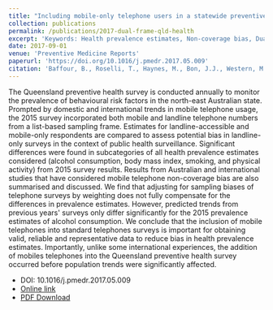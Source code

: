 ```yaml
---
title: "Including mobile-only telephone users in a statewide preventive health survey: Differences in the prevalence of health risk factors and impact on trends"
collection: publications
permalink: /publications/2017-dual-frame-qld-health
excerpt: 'Keywords: Health prevalence estimates, Non-coverage bias, Dual-frame survey, Public health surveillance, Telephone surveys'
date: 2017-09-01
venue: 'Preventive Medicine Reports'
paperurl: 'https://doi.org/10.1016/j.pmedr.2017.05.009'
citation: 'Baffour, B., Roselli, T., Haynes, M., Bon, J.J., Western, M., Clemens, S. Preventive Medicine Reports (2017). Volume 7, September 2017, Pages 91-98.'
---
```


The Queensland preventive health survey is conducted annually to monitor the prevalence of behavioural risk factors in the north-east Australian state. Prompted by domestic and international trends in mobile telephone usage, the 2015 survey incorporated both mobile and landline telephone numbers from a list-based sampling frame. Estimates for landline-accessible and mobile-only respondents are compared to assess potential bias in landline-only surveys in the context of public health surveillance. Significant differences were found in subcategories of all health prevalence estimates considered (alcohol consumption, body mass index, smoking, and physical activity) from 2015 survey results. Results from Australian and international studies that have considered mobile telephone non-coverage bias are also summarised and discussed. We find that adjusting for sampling biases of telephone surveys by weighting does not fully compensate for the differences in prevalence estimates. However, predicted trends from previous years' surveys only differ significantly for the 2015 prevalence estimates of alcohol consumption. We conclude that the inclusion of mobile telephones into standard telephones surveys is important for obtaining valid, reliable and representative data to reduce bias in health prevalence estimates. Importantly, unlike some international experiences, the addition of mobiles telephones into the Queensland preventive health survey occurred before population trends were significantly affected.

* DOI: 10.1016/j.pmedr.2017.05.009
* [Online link](https://doi.org/10.1016/j.pmedr.2017.05.009)
* [PDF Download](http://bonStats.github.io/files/qld-health-dual-frame-pmr.pdf)
